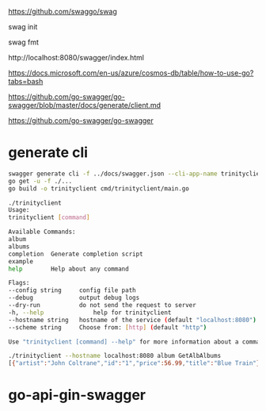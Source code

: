 https://github.com/swaggo/swag

swag init

swag fmt

http://localhost:8080/swagger/index.html


https://docs.microsoft.com/en-us/azure/cosmos-db/table/how-to-use-go?tabs=bash



https://github.com/go-swagger/go-swagger/blob/master/docs/generate/client.md


https://github.com/go-swagger/go-swagger

# generate cli
```bash
swagger generate cli -f ../docs/swagger.json --cli-app-name trinityclient
go get -u -f ./...
go build -o trinityclient cmd/trinityclient/main.go
```

```bash
./trinityclient
Usage:
trinityclient [command]

Available Commands:
album       
albums      
completion  Generate completion script
example     
help        Help about any command

Flags:
--config string     config file path
--debug             output debug logs
--dry-run           do not send the request to server
-h, --help              help for trinityclient
--hostname string   hostname of the service (default "localhost:8080")
--scheme string     Choose from: [http] (default "http")

Use "trinityclient [command] --help" for more information about a command.
```

```bash
./trinityclient --hostname localhost:8080 album GetAlbAlbums
[{"artist":"John Coltrane","id":"1","price":56.99,"title":"Blue Train"},{"artist":"Gerry Mulligan","id":"2","price":17.99,"title":"Jeru"},{"artist":"Sarah Vaughan","id":"3","price":39.99,"title":"Sarah Vaughan and Clifford Brown"},{"artist":"Oliver Gugenbuehl","id":"4","price":1000.99,"title":"The Masters of Cloud"}]

```
# go-api-gin-swagger

